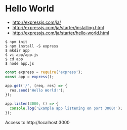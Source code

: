 # Hello World

* http://expressjs.com/ja/
* http://expressjs.com/ja/starter/installing.html
* http://expressjs.com/ja/starter/hello-world.html

```
$ npm init
$ npm install -S express
$ mkdir app
$ vi app/app.js
$ cd app
$ node app.js
```

```javascript
const express = require('express');
const app = express();

app.get('/', (req, res) => {
  res.send('Hello World!');
});

app.listen(3000, () => {
  console.log('Example app listening on port 3000!');
});
```

Access to http://localhost:3000

